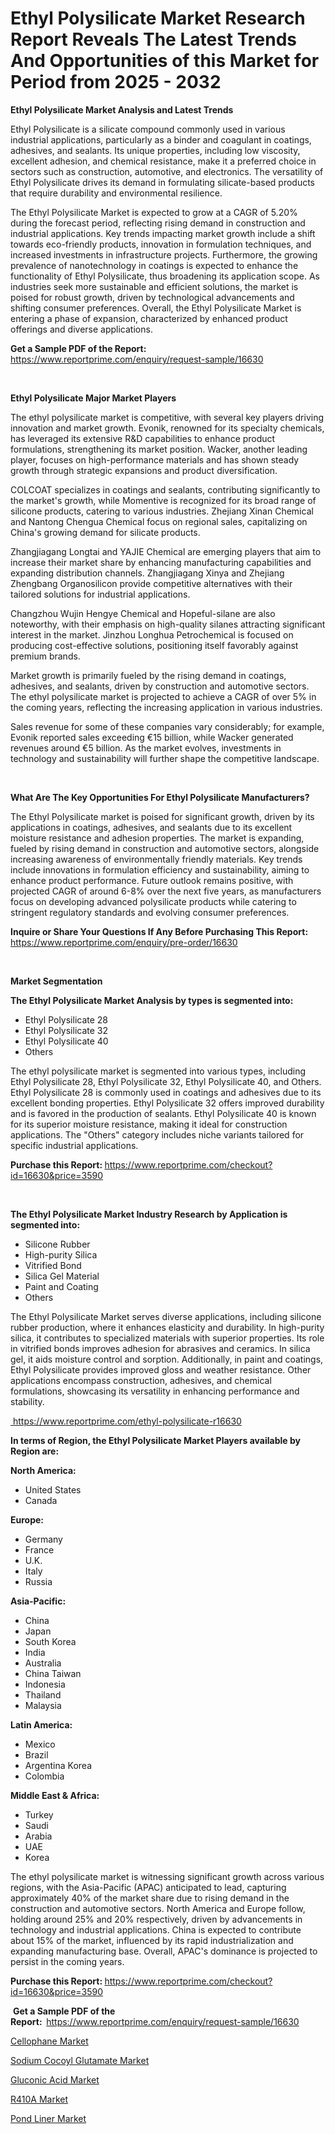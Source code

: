 <p><h1>Ethyl Polysilicate Market Research Report Reveals The Latest Trends And Opportunities of this Market for Period from 2025 - 2032</h1></p><p><strong>Ethyl Polysilicate Market Analysis and Latest Trends</strong></p>
<p><p>Ethyl Polysilicate is a silicate compound commonly used in various industrial applications, particularly as a binder and coagulant in coatings, adhesives, and sealants. Its unique properties, including low viscosity, excellent adhesion, and chemical resistance, make it a preferred choice in sectors such as construction, automotive, and electronics. The versatility of Ethyl Polysilicate drives its demand in formulating silicate-based products that require durability and environmental resilience.</p><p>The Ethyl Polysilicate Market is expected to grow at a CAGR of 5.20% during the forecast period, reflecting rising demand in construction and industrial applications. Key trends impacting market growth include a shift towards eco-friendly products, innovation in formulation techniques, and increased investments in infrastructure projects. Furthermore, the growing prevalence of nanotechnology in coatings is expected to enhance the functionality of Ethyl Polysilicate, thus broadening its application scope. As industries seek more sustainable and efficient solutions, the market is poised for robust growth, driven by technological advancements and shifting consumer preferences. Overall, the Ethyl Polysilicate Market is entering a phase of expansion, characterized by enhanced product offerings and diverse applications.</p></p>
<p><strong>Get a Sample PDF of the Report:&nbsp;</strong> <a href="https://www.reportprime.com/enquiry/request-sample/16630?utm_campaign=39&utm_medium=2&utm_source=Github&utm_content=ia&utm_term=18032025&utm_id=ethyl-polysilicate">https://www.reportprime.com/enquiry/request-sample/16630</a></p>
<p>&nbsp;</p>
<p><strong>Ethyl Polysilicate Major Market Players</strong></p>
<p><p>The ethyl polysilicate market is competitive, with several key players driving innovation and market growth. Evonik, renowned for its specialty chemicals, has leveraged its extensive R&D capabilities to enhance product formulations, strengthening its market position. Wacker, another leading player, focuses on high-performance materials and has shown steady growth through strategic expansions and product diversification. </p><p>COLCOAT specializes in coatings and sealants, contributing significantly to the market's growth, while Momentive is recognized for its broad range of silicone products, catering to various industries. Zhejiang Xinan Chemical and Nantong Chengua Chemical focus on regional sales, capitalizing on China's growing demand for silicate products.</p><p>Zhangjiagang Longtai and YAJIE Chemical are emerging players that aim to increase their market share by enhancing manufacturing capabilities and expanding distribution channels. Zhangjiagang Xinya and Zhejiang Zhengbang Organosilicon provide competitive alternatives with their tailored solutions for industrial applications. </p><p>Changzhou Wujin Hengye Chemical and Hopeful-silane are also noteworthy, with their emphasis on high-quality silanes attracting significant interest in the market. Jinzhou Longhua Petrochemical is focused on producing cost-effective solutions, positioning itself favorably against premium brands.</p><p>Market growth is primarily fueled by the rising demand in coatings, adhesives, and sealants, driven by construction and automotive sectors. The ethyl polysilicate market is projected to achieve a CAGR of over 5% in the coming years, reflecting the increasing application in various industries.</p><p>Sales revenue for some of these companies vary considerably; for example, Evonik reported sales exceeding €15 billion, while Wacker generated revenues around €5 billion. As the market evolves, investments in technology and sustainability will further shape the competitive landscape.</p></p>
<p>&nbsp;</p>
<p><strong>What Are The Key Opportunities For Ethyl Polysilicate Manufacturers?</strong></p>
<p><p>The Ethyl Polysilicate market is poised for significant growth, driven by its applications in coatings, adhesives, and sealants due to its excellent moisture resistance and adhesion properties. The market is expanding, fueled by rising demand in construction and automotive sectors, alongside increasing awareness of environmentally friendly materials. Key trends include innovations in formulation efficiency and sustainability, aiming to enhance product performance. Future outlook remains positive, with projected CAGR of around 6-8% over the next five years, as manufacturers focus on developing advanced polysilicate products while catering to stringent regulatory standards and evolving consumer preferences.</p></p>
<p><strong>Inquire or Share Your Questions If Any Before Purchasing This Report:</strong> <a href="https://www.reportprime.com/enquiry/pre-order/16630?utm_campaign=39&utm_medium=2&utm_source=Github&utm_content=ia&utm_term=18032025&utm_id=ethyl-polysilicate">https://www.reportprime.com/enquiry/pre-order/16630</a></p>
<p>&nbsp;</p>
<p><strong>Market Segmentation</strong></p>
<p><strong>The Ethyl Polysilicate Market Analysis by types is segmented into:</strong></p>
<p><ul><li>Ethyl Polysilicate 28</li><li>Ethyl Polysilicate 32</li><li>Ethyl Polysilicate 40</li><li>Others</li></ul></p>
<p><p>The ethyl polysilicate market is segmented into various types, including Ethyl Polysilicate 28, Ethyl Polysilicate 32, Ethyl Polysilicate 40, and Others. Ethyl Polysilicate 28 is commonly used in coatings and adhesives due to its excellent bonding properties. Ethyl Polysilicate 32 offers improved durability and is favored in the production of sealants. Ethyl Polysilicate 40 is known for its superior moisture resistance, making it ideal for construction applications. The "Others" category includes niche variants tailored for specific industrial applications.</p></p>
<p><strong>Purchase this Report:&nbsp;</strong><a href="https://www.reportprime.com/checkout?id=16630&price=3590&utm_campaign=39&utm_medium=2&utm_source=Github&utm_content=ia&utm_term=18032025&utm_id=ethyl-polysilicate">https://www.reportprime.com/checkout?id=16630&price=3590</a></p>
<p>&nbsp;</p>
<p><strong>The Ethyl Polysilicate Market Industry Research by Application is segmented into:</strong></p>
<p><ul><li>Silicone Rubber</li><li>High-purity Silica</li><li>Vitrified Bond</li><li>Silica Gel Material</li><li>Paint and Coating</li><li>Others</li></ul></p>
<p><p>The Ethyl Polysilicate Market serves diverse applications, including silicone rubber production, where it enhances elasticity and durability. In high-purity silica, it contributes to specialized materials with superior properties. Its role in vitrified bonds improves adhesion for abrasives and ceramics. In silica gel, it aids moisture control and sorption. Additionally, in paint and coatings, Ethyl Polysilicate provides improved gloss and weather resistance. Other applications encompass construction, adhesives, and chemical formulations, showcasing its versatility in enhancing performance and stability.</p></p>
<p><a href="https://www.reportprime.com/ethyl-polysilicate-r16630?utm_campaign=39&utm_medium=2&utm_source=Github&utm_content=ia&utm_term=18032025&utm_id=ethyl-polysilicate">&nbsp;https://www.reportprime.com/ethyl-polysilicate-r16630</a></p>
<p><strong>In terms of Region, the Ethyl Polysilicate Market Players available by Region are:</strong></p>
<p>
    <p> <strong> North America: </strong>
        <ul>
            <li>United States</li>
            <li>Canada</li>
        </ul>
        </p> 
    <p> <strong> Europe: </strong>
        <ul>
            <li>Germany</li>
            <li>France</li>
            <li>U.K.</li>
            <li>Italy</li>
            <li>Russia</li>
        </ul>
        </p> 
    <p> <strong> Asia-Pacific: </strong>
        <ul>
            <li>China</li>
            <li>Japan</li>
            <li>South Korea</li>
            <li>India</li>
            <li>Australia</li>
            <li>China Taiwan</li>
            <li>Indonesia</li>
            <li>Thailand</li>
            <li>Malaysia</li>
        </ul>
        </p> 
    <p> <strong> Latin America: </strong>
        <ul>
            <li>Mexico</li>
            <li>Brazil</li>
            <li>Argentina Korea</li>
            <li>Colombia</li>
        </ul>
        </p> 
    <p> <strong> Middle East & Africa: </strong>
        <ul>
            <li>Turkey</li>
            <li>Saudi</li>
            <li>Arabia</li>
            <li>UAE</li>
            <li>Korea</li>
        </ul>
    </p>
    </p>
<p><p>The ethyl polysilicate market is witnessing significant growth across various regions, with the Asia-Pacific (APAC) anticipated to lead, capturing approximately 40% of the market share due to rising demand in the construction and automotive sectors. North America and Europe follow, holding around 25% and 20% respectively, driven by advancements in technology and industrial applications. China is expected to contribute about 15% of the market, influenced by its rapid industrialization and expanding manufacturing base. Overall, APAC's dominance is projected to persist in the coming years.</p></p>
<p><strong>Purchase this Report: </strong><a href="https://www.reportprime.com/checkout?id=16630&price=3590&utm_campaign=39&utm_medium=2&utm_source=Github&utm_content=ia&utm_term=18032025&utm_id=ethyl-polysilicate">https://www.reportprime.com/checkout?id=16630&price=3590</a></p>
<p>&nbsp;<strong>Get a Sample PDF of the Report:&nbsp;&nbsp;</strong><a href="https://www.reportprime.com/enquiry/request-sample/16630?utm_campaign=39&utm_medium=2&utm_source=Github&utm_content=ia&utm_term=18032025&utm_id=ethyl-polysilicate">https://www.reportprime.com/enquiry/request-sample/16630</a></p>
<p><strong></strong></p>
<p><p><a href="https://github.com/ardgenoud/Market-Research-Report-List-1/blob/main/cellophane-market.md?utm_campaign=39&utm_medium=2&utm_source=Github&utm_content=ia&utm_term=18032025&utm_id=ethyl-polysilicate">Cellophane Market</a></p><p><a href="https://github.com/gauldvikerm6/Market-Research-Report-List-1/blob/main/sodium-cocoyl-glutamate-market.md?utm_campaign=39&utm_medium=2&utm_source=Github&utm_content=ia&utm_term=18032025&utm_id=ethyl-polysilicate">Sodium Cocoyl Glutamate Market</a></p><p><a href="https://github.com/cingozascard/Market-Research-Report-List-1/blob/main/gluconic-acid-market.md?utm_campaign=39&utm_medium=2&utm_source=Github&utm_content=ia&utm_term=18032025&utm_id=ethyl-polysilicate">Gluconic Acid Market</a></p><p><a href="https://github.com/benasjuettk3/Market-Research-Report-List-1/blob/main/r410a-market.md?utm_campaign=39&utm_medium=2&utm_source=Github&utm_content=ia&utm_term=18032025&utm_id=ethyl-polysilicate">R410A Market</a></p><p><a href="https://github.com/akitamegge65/Market-Research-Report-List-1/blob/main/pond-liner-market.md?utm_campaign=39&utm_medium=2&utm_source=Github&utm_content=ia&utm_term=18032025&utm_id=ethyl-polysilicate">Pond Liner Market</a></p></p>